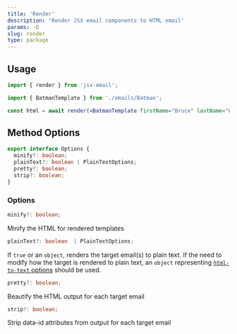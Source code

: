 ```yaml
---
title: 'Render'
description: 'Render JSX email components to HTML email'
params: -D
slug: render
type: package
---
```


<!--@include: @/include/header.md-->

<!--@include: @/include/install.md-->

## Usage

```jsx
import { render } from 'jsx-email';

import { BatmanTemplate } from './emails/Batman';

const html = await render(<BatmanTemplate firstName="Bruce" lastName="Wayne" />);
```

## Method Options

```ts
export interface Options {
  minify?: boolean;
  plainText?: boolean | PlainTextOptions;
  pretty?: boolean;
  strip?: boolean;
}
```

### Options

```ts
minify?: boolean;
```

Minify the HTML for rendered templates

```ts
plainText?: boolean  | PlainTextOptions;
```

If `true` or an `object`, renders the target email(s) to plain text. If the need to modify how the target is rendered to plain text, an `object` representing [`html-to-text` options](https://github.com/html-to-text/node-html-to-text/blob/master/packages/html-to-text/README.md#options) should be used.

```ts
pretty?: boolean;
```

Beautify the HTML output for each target email

```ts
strip?: boolean;
```

Strip data-id attributes from output for each target email
